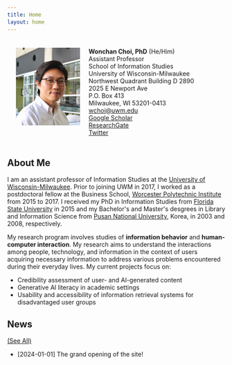```yaml
---
title: Home
layout: home
---
```


<style>
  /* Default styles */
  .flex-container {
    padding: 20px;
    display: flex;
    align-items: left;
  }

  /* Image styles for small screens (up to 767px width) */
  @media (max-width: 767px) {
    .flex-container {
      flex-direction: column; /* Stack items vertically */
      align-items: center; /* Center items horizontally */
    }

    .flex-container img {
      width: 100%; /* Make the image take up the full width */
      margin-bottom: 15px; /* Add some space below the image */
    }
  }
</style>

<div class="flex-container">
  <div style="flex: 1;">
    <img src="/assets/images/wchoi_gp_60.png" alt="Wonchan Choi">
  </div>
  <div style="flex: 2; padding-left: 20px;">
    <!-- Your content here -->
    <b>Wonchan Choi, PhD</b> (He/Him)<br/>
    Assistant Professor <br/>
    School of Information Studies<br/>
    University of Wisconsin-Milwaukee<br/>
    Northwest Quadrant Building D 2890<br/>
    2025 E Newport Ave<br/>
    P.O. Box 413<br/>
    Milwaukee, WI 53201-0413<br/>
    <a href="mailto=wchoi@uwm.edu">wchoi@uwm.edu</a><br/>
    <a href="https://scholar.google.com/citations?user=p5_1GbgAAAAJ&hl=en">Google Scholar</a><br/>
    <a href="https://www.researchgate.net/profile/Wonchan-Choi">ResearchGate</a><br/>
    <a href="https://twitter.com/wonchan_choi">Twitter</a><br/>
  </div>
</div>

## About Me
I am an assistant professor of Information Studies at the [University of Wisconsin-Milwaukee](https://uwm.edu/informationstudies/). Prior to joining UWM in 2017, I worked as a postdoctoral fellow at the Business School, [Worcester Polytechnic Institute](https://www.wpi.edu/academics/business) from 2015 to 2017. I received my PhD in Information Studies from [Florida State University](https://ischool.cci.fsu.edu/) in 2015 and my Bachelor's and Master's desgrees in Library and Information Science from [Pusan National University](https://socio.pusan.ac.kr/socioeng/14014/subview.do), Korea, in 2003 and 2008, respectively.

My research program involves studies of <b>information behavior</b> and <b>human-computer interaction</b>. My research aims to understand the interactions among people, technology, and information in the context of users acquiring necessary information to address various problems encountered during their everyday lives. My current projects focus on:
- Credibility assessment of user- and AI-generated content
- Generative AI literacy in academic settings
- Usability and accessibility of information retrieval systems for disadvantaged user groups

## News 
[(See All)](https://wonchan-choi.github.io/news.html)
- [2024-01-01] The grand opening of the site!
